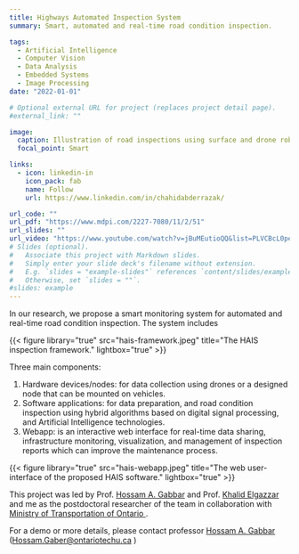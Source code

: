 ```yaml
---
title: Highways Automated Inspection System
summary: Smart, automated and real-time road condition inspection.

tags:
  - Artificial Intelligence
  - Computer Vision
  - Data Analysis
  - Embedded Systems
  - Image Processing
date: "2022-01-01"

# Optional external URL for project (replaces project detail page).
#external_link: ""

image:
  caption: Illustration of road inspections using surface and drone robots.
  focal_point: Smart

links:
  - icon: linkedin-in
    icon_pack: fab
    name: Follow
    url: https://www.linkedin.com/in/chahidabderrazak/

url_code: ""
url_pdf: "https://www.mdpi.com/2227-7080/11/2/51"
url_slides: ""
url_video: "https://www.youtube.com/watch?v=jBuMEutioQQ&list=PLVCBcL0peR4LKbsZ0169DHkdjSIMLaQE1"
# Slides (optional).
#   Associate this project with Markdown slides.
#   Simply enter your slide deck's filename without extension.
#   E.g. `slides = "example-slides"` references `content/slides/example-slides.md`.
#   Otherwise, set `slides = ""`.
#slides: example
---
```


In our research, we propose a smart monitoring system for automated and real-time road condition inspection. The system includes

{{< figure library="true" src="hais-framework.jpeg" title="The HAIS inspection framework." lightbox="true" >}}

Three main components:

1. Hardware devices/nodes: for data collection using drones or a designed node that can be mounted on vehicles.
2. Software applications: for data preparation, and road condition inspection using hybrid algorithms based on digital signal processing, and Artificial Intelligence technologies.
3. Webapp: is an interactive web interface for real-time data sharing, infrastructure monitoring, visualization, and management of inspection reports which can improve the maintenance process.

{{< figure library="true" src="hais-webapp.jpeg" title="The web user-interface of the proposed HAIS software." lightbox="true" >}}

This project was led by Prof. [Hossam A. Gabbar](https://hossamgaber.com/) and Prof. [Khalid Elgazzar](https://ontariotechu.ca/experts/feas/khalid-elgazzar.php) and me as the postdoctoral researcher of the team in collaboration with [Ministry of Transportation of Ontario ](https://www.ontario.ca/page/ministry-transportation).

For a demo or more details, please contact professor [Hossam A. Gabbar](https://hossamgaber.com/) (Hossam.Gaber@ontariotechu.ca )
